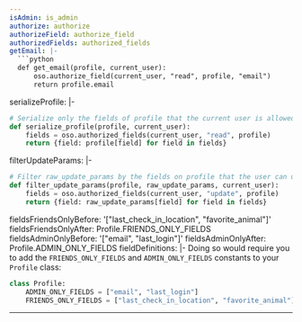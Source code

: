 ```yaml
---
isAdmin: is_admin
authorize: authorize
authorizeField: authorize_field
authorizedFields: authorized_fields
getEmail: |-
  ```python
  def get_email(profile, current_user):
      oso.authorize_field(current_user, "read", profile, "email")
      return profile.email
  ```
serializeProfile: |-
  ```python
  # Serialize only the fields of profile that the current user is allowed to read
  def serialize_profile(profile, current_user):
      fields = oso.authorized_fields(current_user, "read", profile)
      return {field: profile[field] for field in fields}
  ```
filterUpdateParams: |-
  ```python
  # Filter raw_update_params by the fields on profile that the user can update
  def filter_update_params(profile, raw_update_params, current_user):
      fields = oso.authorized_fields(current_user, "update", profile)
      return {field: raw_update_params[field] for field in fields}
  ```
fieldsFriendsOnlyBefore: '["last_check_in_location", "favorite_animal"]'
fieldsFriendsOnlyAfter: Profile.FRIENDS_ONLY_FIELDS
fieldsAdminOnlyBefore: '["email", "last_login"]'
fieldsAdminOnlyAfter: Profile.ADMIN_ONLY_FIELDS
fieldDefinitions: |-
  Doing so would require you to add the `FRIENDS_ONLY_FIELDS` and
  `ADMIN_ONLY_FIELDS` constants to your `Profile` class:

  ```python
  class Profile:
      ADMIN_ONLY_FIELDS = ["email", "last_login"]
      FRIENDS_ONLY_FIELDS = ["last_check_in_location", "favorite_animal"]
  ```
---
```

